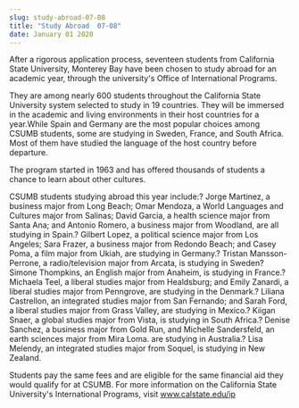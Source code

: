 ```yaml
---
slug: study-abroad-07-08
title: "Study Abroad  07-08"
date: January 01 2020
---
```


<p>After a rigorous application process, seventeen students from California State University, Monterey Bay have been chosen to study abroad for an academic year, through the university's Office of International Programs.
</p><p>They are among nearly 600 students throughout the California State University system selected to study in 19 countries. They will be immersed in the academic and living environments in their host countries for a year.While Spain and Germany are the most popular choices among CSUMB students, some are studying in Sweden, France, and South Africa. Most of them have studied the language of the host country before departure.
</p><p>The program started in 1963 and has offered thousands of students a chance to learn about other cultures.
</p><p>CSUMB students studying abroad this year include:? Jorge Martinez, a business major from Long Beach; Omar Mendoza, a World Languages and Cultures major from Salinas; David Garcia, a health science major from Santa Ana; and Antonio Romero, a business major from Woodland, are all studying in Spain.? Gilbert Lopez, a political science major from Los Angeles; Sara Frazer, a business major from Redondo Beach; and Casey Poma, a film major from Ukiah, are studying in Germany.? Tristan Mansson-Perrone, a radio/television major from Arcata, is studying in Sweden? Simone Thompkins, an English major from Anaheim, is studying in France.? Michaela Teel, a liberal studies major from Healdsburg; and Emily Zanardi, a liberal studies major from Penngrove, are studying in the Denmark.? Liliana Castrellon, an integrated studies major from San Fernando; and Sarah Ford, a liberal studies major from Grass Valley, are studying in Mexico.? Kiigan Snaer, a global studies major from Vista, is studying in South Africa.? Denise Sanchez, a business major from Gold Run, and Michelle Sandersfeld, an earth sciences major from Mira Loma. are studying in Australia.? Lisa Melendy, an integrated studies major from Soquel, is studying in New Zealand.
</p><p>Students pay the same fees and are eligible for the same financial aid they would qualify for at CSUMB. For more information on the California State University's International Programs, visit <a href="http://www.calstate.edu/ip">www.calstate.edu/ip</a>
</p>
